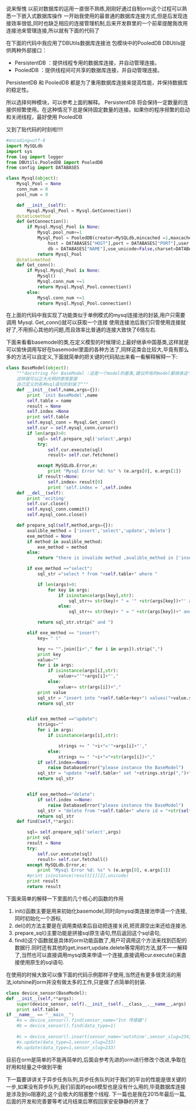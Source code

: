 


说来惭愧 以前对数据库的运用一直很不熟练,刚刚好通过自制orm这个过程可以熟悉一下嵌入式数据库操作
一开始我使用的最普通的数据库连接方式,但是后发现连接效率很低,同时也缺乏相应的连接管理机制,后来开发群里的一个前辈提醒我改用连接池来管理连接,所以就有下面的代码了

在下面的代码中我应用了DBUtils数据库连接池 包模块中的PooledDB 
DBUtils提供两种外部接口：
<!-- more -->
* PersistentDB ：提供线程专用的数据库连接，并自动管理连接。
* PooledDB ：提供线程间可共享的数据库连接，并自动管理连接。

PersistentDB 和 PooledDB 都是为了重用数据库连接来提高性能，并保持数据库的稳定性。

所以选择何种模块，可以参考上面的解释。 PersistentDB 将会保持一定数量的连接供频繁使用。在这种情况下总是保持固定数量的连接。如果你的程序频繁的启动和关闭线程，最好使用 PooledDB 

又到了贴代码的时刻啦!!!!
```python
#encoding=utf-8
import MySQLdb
import sys
from log import logger
from DBUtils.PooledDB import PooledDB
from config import DATABASES

class Mysql(object):
	Mysql_Pool = None
	conn_num = 0
	pool_num = 0

	def __init__(self):
		Mysql.Mysql_Pool = Mysql.GetConnection()
	@staticmethod
	def GetConnection():
		if Mysql.Mysql_Pool is None:
			Mysql.pool_num+=1
			Mysql_Pool = PooledDB(creator=MySQLdb,mincached =1,maxcached =200,
				host = DATABASES["HOST"],port = DATABASES["PORT"],user = DATABASES["USER"],
				db = DATABASES["NAME"],use_unicode=False,charset=DATABASES["CHAR"])
			return Mysql_Pool
	@staticmethod
	def Get_conn():
		if Mysql.Mysql_Pool is None:
			Mysql()
			Mysql.conn_num +=1
			return Mysql.Mysql_Pool.connection()
		else:
			Mysql.conn_num +=1
			return Mysql.Mysql_Pool.connection()
```
在上面的代码中我实现了功能类似于单例模式的mysql连接池的封装,用户只需要调用 Mysql. Get_conn()就可以获取一个连接
使用连接池后我们只管使用连接就好了,不用担心其他的问题,而且效率比普通的连接大致快了6倍左右.

下面来看看basemodel的类,在定义模型的时候理论上最好继承中国基类,这样就是可以愉快调用写好在basemodel里面的各种方法了,同样这类会比较大,毕竟有那么多的方法可以自定义,下面就简单的把关键的代码贴出来看一看解释解释一下:

```python
class BaseModel(object):
	"""docstring for BaseModel :这是一个model的基类,建议所有的model都继承这个类
	这样就可以正大光明的使用里面
	自己定义的各种sql语句的封装了"""
	def __init__(self,name,args={}):
		print 'init BaseModel',name
		self.table = name
		result = None
		self.index =None
		print self.table
		self.mysql_conn = Mysql.Get_conn()
		self.cur = self.mysql_conn.cursor()
		if len(args)>0:
			sql= self.prepare_sql('select',args)
			try:
				self.cur.execute(sql)
				result= self.cur.fetchone()

			except MySQLdb.Error,e:
				print "Mysql Error %d: %s" % (e.args[0], e.args[1])
			if result!=None:
				self.index= result[0]
				print 'self.index = ',self.index
	def __del__(self):
		print 'eciting'
		self.cur.close()
		self.mysql_conn.commit()
		self.mysql_conn.close()

	def prepare_sql(self,method,args={}):
		avalible_method = ['insert','select','update','delete']
		exe_method = None
		if method in avalible_method:
			exe_method = method
		else:
			return "there is invalide method ,avalible_method in ['insert','select','update','delete']"

		if exe_method =="select":
			sql_str ="select * from "+self.table+" where "

			if len(args)>0:
				for key in args:
					if isinstance(args[key],str):
						sql_str+= str(key)+ " = '" +str(args[key])+"' and "
					else:
						sql_str+= str(key)+ " = " +str(args[key])+" and "

			return sql_str.strip(" and ")

		elif exe_method == "insert":
			key= " ("

			key += "".join([i+"," for i in args]).strip(",")
			print key
			value=""
			for i in args:
				if isinstance(args[i],str):
					value+="'"+args[i]+"',"
				else:
					value+= str(args[i])+","
			print value
			sql_str = "insert into "+self.table+key+") values("+value.strip(",")+")"
			return sql_str


		elif exe_method =="update":
			strings=""
			for i in args:
				if isinstance(args[i],str):

					strings += " "+i+"='"+args[i]+"',"
				else:
					strings += " "+i+"="+str(args[i])+","
			if self.index==None:
				raise DatabaseError("please instance the BaseModel")
			sql_str = "update "+self.table+" set "+strings.strip(",")+" where id="+ str(self.index)
			return sql_str


		elif exe_method=="delete":
			if self.index ==None:
				raise DatabaseError("please instance the BaseModel")
			sql_str = "delete from "+self.table+" where id = "+str(self.index)
			return sql_str
	def find(self,**args):

		sql= self.prepare_sql('select',args)
		print sql
		result = None
		try:
			self.cur.execute(sql)
			result= self.cur.fetchall()
		except MySQLdb.Error,e:
			print "Mysql Error %d: %s" % (e.args[0], e.args[1])
		#print isinstance(result[1][2],unicode)
		print result 
		return result


```

下面来简单的解释一下里面的几个核心的函数的作用

1.   init()函数主要是用来初始化basemodel,同时向mysql类连接池申请一个连接,同时初始化一个游标,
2.   del()的方法主要是在调用类结束后自动把连接关闭,把资源空出来还给连接池.
3.   prepare_sql()主要功能是拼接sql原生语句,然后返回这个sql语句,
4.   find()这个函数就是具体的orm功能函数了,用户可调用这个方法来找到匹配的数据行.同时还有其他的get,insert,update.delete等常用的方法,就不一一解释了,当然也可以直接调用mysql类来申请一个连接,直接调用cur.execute()来直接使用原生的sql语句.

在使用的时候大致可以像下面的代码示例那样子使用,当然还有更多很灵活的用法,iotshine的orm并没有做太多的工作,只是做了点简单的封装.

```python
class device_sensor(BaseModel):
def __init__(self,**args):
	super(device_sensor, self).__init__(self.__class__.__name__,args)
	print self.table
if __name__ == "__main__":
	#a = device_sensor().find(sensor_name="Int 传感器")
	#b = device_sensor().find(data_type=1)
	
	#c = device_sensor().insert(sensor_name='outshine',sensor_slug=234,is_active=1,sensor_device_id=1,data_type=1)
	#x.update(data_type=1,sensor_slug=233)
	#b.update(data_type=1,sensor_slug=233)
```


目前在orm是简单的不能再简单的,后面会参考先进的orm进行修改个改进,争取在好用和轻量之中做到平衡

下一篇要讲讲关于异步任务队列,异步任务队列对于我们的平台的性能是很关键的一步,如果没有异步队列,我们前面的epoll模型也是没有什么用的,毕竟数据库连接是涉及到io阻塞的,这个会极大的阻塞整个线程.
下一篇也是我在2015年最后一篇, 后面的开发和完善要等考试月结束后寒假回家安安静静的开发了


